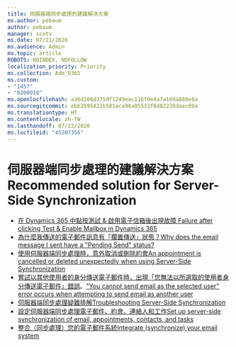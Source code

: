 ```yaml
---
title: 伺服器端同步處理的建議解決方案
ms.author: pebaum
author: pebaum
manager: scotv
ms.date: 07/21/2020
ms.audience: Admin
ms.topic: article
ROBOTS: NOINDEX, NOFOLLOW
localization_priority: Priority
ms.collection: Adm_O365
ms.custom:
- "1457"
- "6200010"
ms.openlocfilehash: a36d108d375df1249eac116f0e4a7a10da880e8a
ms.sourcegitcommit: ebb3595422b581eca98a05533f8d82239daec09a
ms.translationtype: HT
ms.contentlocale: zh-TW
ms.lasthandoff: 07/22/2020
ms.locfileid: "45207356"
---
```

# <a name="recommended-solution-for-server-side-synchronization"></a><span data-ttu-id="5fe46-102">伺服器端同步處理的建議解決方案</span><span class="sxs-lookup"><span data-stu-id="5fe46-102">Recommended solution for Server-Side Synchronization</span></span>

- [<span data-ttu-id="5fe46-103">在 Dynamics 365 中點按測試 & 啟用電子信箱後出現故障 </span><span class="sxs-lookup"><span data-stu-id="5fe46-103">Failure after clicking Test & Enable Mailbox in Dynamics 365</span></span>](https://go.microsoft.com/fwlink/p/?linkid=2007026)
- [<span data-ttu-id="5fe46-104">為什麼我傳送的電子郵件訊息有「擱置傳送」狀態？</span><span class="sxs-lookup"><span data-stu-id="5fe46-104">Why does the email message I sent have a "Pending Send" status?</span></span>](https://go.microsoft.com/fwlink/p/?linkid=859627)
- [<span data-ttu-id="5fe46-105">使用伺服器端同步處理時，意外取消或刪除約會</span><span class="sxs-lookup"><span data-stu-id="5fe46-105">An appointment is cancelled or deleted unexpectedly when using Server-Side Synchronization</span></span>](https://go.microsoft.com/fwlink/p/?linkid=2007027)
- <span data-ttu-id="5fe46-106">[嘗試以其他使用者的身分傳送電子郵件時，出現「您無法以所選取的使用者身分傳送電子郵件」錯誤](https://go.microsoft.com/fwlink/p/?linkid=2007131)。</span><span class="sxs-lookup"><span data-stu-id="5fe46-106">["You cannot send email as the selected user" error occurs when attempting to send email as another user](https://go.microsoft.com/fwlink/p/?linkid=2007131)</span></span>
- [<span data-ttu-id="5fe46-107">伺服器端同步處理疑難排解</span><span class="sxs-lookup"><span data-stu-id="5fe46-107">Troubleshooting Server-Side Synchronization</span></span>](https://go.microsoft.com/fwlink/p/?linkid=2007132)
- [<span data-ttu-id="5fe46-108">設定伺服器端同步處理電子郵件、約會、連絡人和工作</span><span class="sxs-lookup"><span data-stu-id="5fe46-108">Set up server-side synchronization of email, appointments, contacts, and tasks</span></span>](https://go.microsoft.com/fwlink/p/?linkid=534983)
- [<span data-ttu-id="5fe46-109">整合（同步處理）您的電子郵件系統</span><span class="sxs-lookup"><span data-stu-id="5fe46-109">Integrate (synchronize) your email system</span></span>](https://go.microsoft.com/fwlink/p/?linkid=851471)